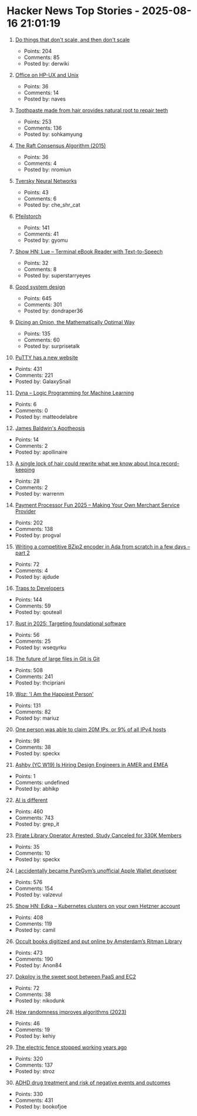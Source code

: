 # Hacker News Top Stories - 2025-08-16 21:01:19

1. [Do things that don't scale, and then don't scale](https://derwiki.medium.com/do-things-that-dont-scale-and-then-don-t-scale-9fd2cd7e2156)
   - Points: 204
   - Comments: 85
   - Posted by: derwiki

2. [Office on HP-UX and Unix](https://www.openpa.net/hp-ux_office.html)
   - Points: 36
   - Comments: 14
   - Posted by: naves

3. [Toothpaste made from hair provides natural root to repair teeth](https://www.kcl.ac.uk/news/toothpaste-made-from-hair-provides-natural-root-to-repair-teeth)
   - Points: 253
   - Comments: 136
   - Posted by: sohkamyung

4. [The Raft Consensus Algorithm (2015)](https://raft.github.io/)
   - Points: 36
   - Comments: 4
   - Posted by: nromiun

5. [Tversky Neural Networks](https://gonzoml.substack.com/p/tversky-neural-networks)
   - Points: 43
   - Comments: 6
   - Posted by: che_shr_cat

6. [Pfeilstorch](https://en.wikipedia.org/wiki/Pfeilstorch)
   - Points: 141
   - Comments: 41
   - Posted by: gyomu

7. [Show HN: Lue – Terminal eBook Reader with Text-to-Speech](https://github.com/superstarryeyes/lue)
   - Points: 32
   - Comments: 8
   - Posted by: superstarryeyes

8. [Good system design](https://www.seangoedecke.com/good-system-design/)
   - Points: 645
   - Comments: 301
   - Posted by: dondraper36

9. [Dicing an Onion, the Mathematically Optimal Way](https://pudding.cool/2025/08/onions/)
   - Points: 135
   - Comments: 60
   - Posted by: surprisetalk

10. [PuTTY has a new website](https://putty.software/)
   - Points: 431
   - Comments: 221
   - Posted by: GalaxySnail

11. [Dyna – Logic Programming for Machine Learning](https://dyna.org/)
   - Points: 6
   - Comments: 0
   - Posted by: matteodelabre

12. [James Baldwin's Apotheosis](https://hudsonreview.com/2025/08/james-baldwins-apotheosis/)
   - Points: 14
   - Comments: 2
   - Posted by: apollinaire

13. [A single lock of hair could rewrite what we know about Inca record-keeping](https://www.science.org/content/article/single-lock-hair-could-rewrite-what-we-know-about-inca-record-keeping)
   - Points: 28
   - Comments: 2
   - Posted by: warrenm

14. [Payment Processor Fun 2025 – Making Your Own Merchant Service Provider](https://voidfox.com/blog/payment_processor_fun_2025_making_your_own_msp/)
   - Points: 202
   - Comments: 138
   - Posted by: progval

15. [Writing a competitive BZip2 encoder in Ada from scratch in a few days – part 2](https://gautiersblog.blogspot.com/2025/07/writing-bzip2-encoder-in-ada-from.html)
   - Points: 72
   - Comments: 4
   - Posted by: ajdude

16. [Traps to Developers](https://qouteall.fun/qouteall-blog/2025/Traps%20to%20Developers)
   - Points: 144
   - Comments: 59
   - Posted by: qouteall

17. [Rust in 2025: Targeting foundational software](https://smallcultfollowing.com/babysteps/blog/2025/03/10/rust-2025-intro/)
   - Points: 56
   - Comments: 25
   - Posted by: wseqyrku

18. [The future of large files in Git is Git](https://tylercipriani.com/blog/2025/08/15/git-lfs/)
   - Points: 508
   - Comments: 241
   - Posted by: thcipriani

19. [Woz: 'I Am the Happiest Person'](https://daringfireball.net/linked/2025/08/15/woz-on-slashdot)
   - Points: 131
   - Comments: 82
   - Posted by: mariuz

20. [One person was able to claim 20M IPs, or 9% of all IPv4 hosts](https://lists.nanog.org/archives/list/nanog@lists.nanog.org/thread/MMCCEQKA4UPGGWFWEBWLYKHTYCAOQIZS/#MMCCEQKA4UPGGWFWEBWLYKHTYCAOQIZS)
   - Points: 98
   - Comments: 38
   - Posted by: speckx

21. [Ashby (YC W19) Is Hiring Design Engineers in AMER and EMEA](https://www.ashbyhq.com/careers?utm_source=hn&ashby_jid=579e9d03-0724-482b-a42a-8e5e80d73405)
   - Points: 1
   - Comments: undefined
   - Posted by: abhikp

22. [AI is different](https://www.antirez.com/news/155)
   - Points: 460
   - Comments: 743
   - Posted by: grep_it

23. [Pirate Library Operator Arrested, Study Canceled for 330K Members](https://torrentfreak.com/pirate-library-operator-arrested-study-canceled-for-330k-members-250814/)
   - Points: 35
   - Comments: 10
   - Posted by: speckx

24. [I accidentally became PureGym’s unofficial Apple Wallet developer](https://drobinin.com/posts/how-i-accidentally-became-puregyms-unofficial-apple-wallet-developer/)
   - Points: 576
   - Comments: 154
   - Posted by: valzevul

25. [Show HN: Edka – Kubernetes clusters on your own Hetzner account](https://edka.io)
   - Points: 408
   - Comments: 119
   - Posted by: camil

26. [Occult books digitized and put online by Amsterdam’s Ritman Library](https://www.openculture.com/2025/08/2178-occult-books-now-digitized-put-online.html)
   - Points: 473
   - Comments: 190
   - Posted by: Anon84

27. [Dokploy is the sweet spot between PaaS and EC2](https://nikodunk.com/2025-06-10-diy-serverless-(coreos-+-dokploy))
   - Points: 72
   - Comments: 38
   - Posted by: nikodunk

28. [How randomness improves algorithms (2023)](https://www.quantamagazine.org/how-randomness-improves-algorithms-20230403/)
   - Points: 46
   - Comments: 19
   - Posted by: kehiy

29. [The electric fence stopped working years ago](https://soonly.com/electric-fences/)
   - Points: 320
   - Comments: 137
   - Posted by: stroz

30. [ADHD drug treatment and risk of negative events and outcomes](https://www.bmj.com/content/390/bmj-2024-083658)
   - Points: 330
   - Comments: 431
   - Posted by: bookofjoe

